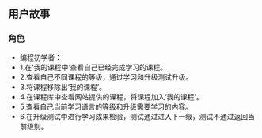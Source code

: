 ## 用户故事
### 角色
* 编程初学者：
* 1.在‘我的课程中’查看自己已经完成学习的课程。
* 2.查看自己不同课程的等级，通过学习和升级测试升级。
* 3.将课程移除出‘我的课程’。
* 4.在课程库中查看网站提供的课程，将课程加入‘我的课程’。
* 5.查看自己当前学习语言的等级和升级需要学习的内容。
* 6.在升级测试中进行学习成果检验，测试通过进入下一级，测试不通过返回当前级别。
